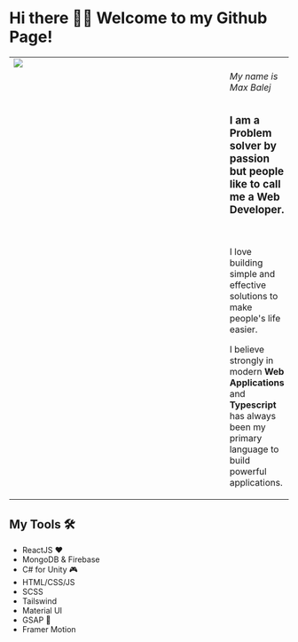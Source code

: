 # Hi there 👋🏼 Welcome to my Github Page!

<table>
  <tr>
    <td valign="top" style="width: 500px"><img src="https://user-images.githubusercontent.com/65896178/164888213-1dbe5250-be2b-4c36-bc38-75b730dd47d6.jpg" /></td>
    <td valign="top">
      <h6>My name is Max Balej</h6>
      <h3>I am a <strong>Problem solver</strong> by passion but people like to call me a Web Developer.</h3><br/>
        <p>I love building simple and effective solutions to make people's life easier.</p>
      <p>I believe strongly in modern <strong>Web Applications</strong> and <strong>Typescript</strong> has always been my primary language to build powerful applications.</p>
    </td>
  </tr>
</table>



## My Tools 🛠

  - ReactJS ❤️
  - MongoDB & Firebase 
  - C# for Unity 🎮
  - HTML/CSS/JS 
  - SCSS
  - Tailswind
  - Material UI
  - GSAP 🧦
  - Framer Motion
